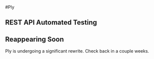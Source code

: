 #Ply

## REST API Automated Testing

## Reappearing Soon
Ply is undergoing a significant rewrite.  Check back in a couple weeks.

